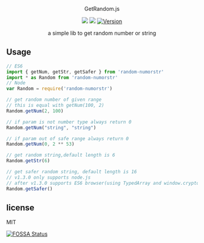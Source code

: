 <p align="center">GetRandom.js</p>

<p align="center">
    <a href="https://www.travis-ci.org/isLishude/get-random"><img src="https://www.travis-ci.org/isLishude/get-random.svg?branch=master"></a>
    <a href="https://app.fossa.io/projects/git%2Bgithub.com%2FisLishude%2Fget-random?ref=badge_shield"><img src="https://app.fossa.io/api/projects/git%2Bgithub.com%2FisLishude%2Fget-random.svg?type=shield"></a>
    <a href="https://www.npmjs.com/package/random-numorstr"><img src="https://img.shields.io/npm/v/random-numorstr.svg" alt="Version"></a>
    <br/>
</p>


<p align="center">a simple lib to get random number or string</p>

## Usage

```js
// ES6
import { getNum, getStr, getSafer } from 'random-numorstr'
import * as Random from 'random-numorstr'
// Node
var Random = require('random-numorstr')

// get random number of given range
// this is equal with getNum(100, 2)
Random.getNum(2, 100)

// if param is not number type always return 0
Random.getNum("string", "string")

// if param out of safe range always return 0
Random.getNum(0, 2 ** 53)

// get random string,default length is 6
Random.getStr(6)

// get safer random string, default length is 16
// v1.3.0 only supports node.js
// after v1.3.0 supports ES6 browser(using TypedArray and window.crypto)
Random.getSafer()
```

## license
MIT

[![FOSSA Status](https://app.fossa.io/api/projects/git%2Bgithub.com%2FisLishude%2Fget-random.svg?type=large)](https://app.fossa.io/projects/git%2Bgithub.com%2FisLishude%2Fget-random?ref=badge_large)